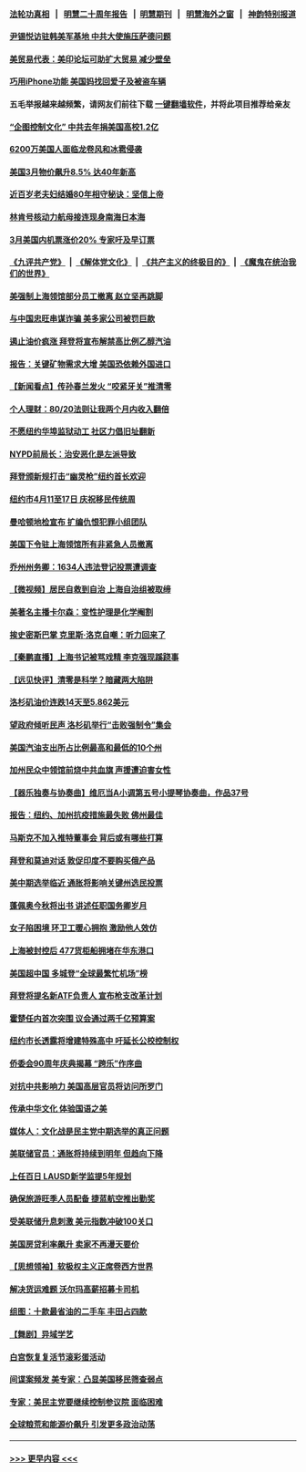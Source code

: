 #### [法轮功真相](https://github.com/gfw-breaker/truth/blob/master/README.md?t=0) &nbsp;&nbsp;|&nbsp;&nbsp; [明慧二十周年报告](https://github.com/gfw-breaker/mh-reports/blob/master/README.md?t=0) &nbsp;&nbsp;|&nbsp;&nbsp;[明慧期刊](https://github.com/gfw-breaker/mh-qikan) &nbsp;&nbsp;|&nbsp;&nbsp; [明慧海外之窗](https://github.com/gfw-breaker/mh-news/blob/master/README.md?t=0) &nbsp;&nbsp;|&nbsp;&nbsp; [神韵特别报道](https://github.com/gfw-breaker/mh-news/blob/master/shenyun.md?t=0)
#### [尹锡悦访驻韩美军基地 中共大使施压萨德问题](../pages/nsc412/n13710181.md?t=04130801) 
#### [美贸易代表：美印论坛可助扩大贸易 减少壁垒](../pages/nsc412/n13710134.md?t=04130801) 
#### [巧用iPhone功能 美国妈找回爱子及被盗车辆](../pages/nsc412/n13710131.md?t=04130801) 
#### 五毛举报越来越频繁，请网友们前往下载 [一键翻墙软件](https://github.com/gfw-breaker/ssr-accounts)，并将此项目推荐给亲友
#### [“企图控制文化” 中共去年捐美国高校1.2亿](../pages/nsc412/n13710128.md?t=04130801) 
#### [6200万美国人面临龙卷风和冰雹侵袭](../pages/nsc412/n13710084.md?t=04130801) 
#### [美国3月物价飙升8.5% 达40年新高](../pages/nsc412/n13710105.md?t=04130801) 
#### [近百岁老夫妇结婚80年相守秘诀：坚信上帝](../pages/nsc412/n13709985.md?t=04130801) 
#### [林肯号核动力航母接连现身南海日本海](../pages/nsc412/n13710096.md?t=04130801) 
#### [3月美国内机票涨价20% 专家吁及早订票](../pages/nsc412/n13709948.md?t=04130801) 
#### [《九评共产党》](https://github.com/begood0513/9ping.md/blob/master/README.md) &nbsp;|&nbsp; [《解体党文化》](../../../../jtdwh.md/blob/master/README.md)  &nbsp;|&nbsp; [《共产主义的终极目的》](../../../../gczydzjmd.md/blob/master/README.md) &nbsp;|&nbsp; [《魔鬼在统治我们的世界》](../../../../mgztzwmdsj.md/blob/master/README.md) 
#### [美强制上海领馆部分员工撤离 赵立坚再跳脚](../pages/nsc412/n13710087.md?t=04130801) 
#### [与中国忠旺串谋诈骗 美多家公司被罚巨款](../pages/nsc412/n13709898.md?t=04130801) 
#### [遏止油价疯涨 拜登将宣布解禁高比例乙醇汽油](../pages/nsc412/n13709866.md?t=04130801) 
#### [报告：关键矿物需求大增 美国恐依赖外国进口](../pages/nsc412/n13709726.md?t=04130801) 
#### [【新闻看点】传孙春兰发火 “咬紧牙关”推清零](../pages/nsc412/n13709449.md?t=04130801) 
#### [个人理财：80/20法则让我两个月内收入翻倍](../pages/nsc412/n13709519.md?t=04130801) 
#### [不愿纽约华埠监狱动工 社区力倡旧址翻新](../pages/nsc412/n13709620.md?t=04130801) 
#### [NYPD前局长：治安恶化是左派导致](../pages/nsc412/n13709614.md?t=04130801) 
#### [拜登颁新规打击“幽灵枪”纽约首长欢迎](../pages/nsc412/n13709610.md?t=04130801) 
#### [纽约市4月11至17日 庆祝移民传统周](../pages/nsc412/n13709592.md?t=04130801) 
#### [曼哈顿地检宣布 扩编仇恨犯罪小组团队](../pages/nsc412/n13709586.md?t=04130801) 
#### [美国下令驻上海领馆所有非紧急人员撤离](../pages/nsc412/n13709373.md?t=04130801) 
#### [乔州州务卿：1634人违法登记投票遭调查](../pages/nsc412/n13709561.md?t=04130801) 
#### [【微视频】居民自救到自治 上海自治组被取缔](../pages/nsc412/n13709244.md?t=04130801) 
#### [美著名主播卡尔森：变性护理是化学阉割](../pages/nsc412/n13709417.md?t=04130801) 
#### [挨史密斯巴掌 克里斯·洛克自嘲：听力回来了](../pages/nsc412/n13709378.md?t=04130801) 
#### [【秦鹏直播】上海书记被骂戏精 李克强现蹊跷事](../pages/nsc412/n13709476.md?t=04130801) 
#### [【远见快评】清零是科学？暗藏两大陷阱](../pages/nsc412/n13709424.md?t=04130801) 
#### [洛杉矶油价连跌14天至5.862美元](../pages/nsc412/n13709500.md?t=04130801) 
#### [望政府倾听民声 洛杉矶举行“击败强制令”集会](../pages/nsc412/n13709379.md?t=04130801) 
#### [美国汽油支出所占比例最高和最低的10个州](../pages/nsc412/n13709384.md?t=04130801) 
#### [加州民众中领馆前烧中共血旗 声援遭迫害女性](../pages/nsc412/n13709452.md?t=04130801) 
#### [【器乐独奏与协奏曲】维厄当A小调第五号小提琴协奏曲，作品37号](../pages/nsc412/n13709390.md?t=04130801) 
#### [报告：纽约、加州抗疫措施最失败 佛州最佳](../pages/nsc412/n13709453.md?t=04130801) 
#### [马斯克不加入推特董事会 背后或有哪些打算](../pages/nsc412/n13709414.md?t=04130801) 
#### [拜登和莫迪对话 敦促印度不要购买俄产品](../pages/nsc412/n13709380.md?t=04130801) 
#### [美中期选举临近 通胀将影响关键州选民投票](../pages/nsc412/n13709316.md?t=04130801) 
#### [蓬佩奥今秋将出书 讲述任职国务卿岁月](../pages/nsc412/n13709344.md?t=04130801) 
#### [女子陷困境 环卫工暖心拥抱 激励他人效仿](../pages/nsc412/n13709007.md?t=04130801) 
#### [上海被封控后 477货柜船拥堵在华东港口](../pages/nsc412/n13709351.md?t=04130801) 
#### [美国超中国 多城登“全球最繁忙机场”榜](../pages/nsc412/n13709107.md?t=04130801) 
#### [拜登将提名新ATF负责人 宣布枪支改革计划](../pages/nsc412/n13709050.md?t=04130801) 
#### [霍楚任内首次突围 议会通过两千亿预算案](../pages/nsc412/n13708766.md?t=04130801) 
#### [纽约市长透露将增建特殊高中 吁延长公校控制权](../pages/nsc412/n13708771.md?t=04130801) 
#### [侨委会90周年庆典揭幕 “跨乐”作序曲](../pages/nsc412/n13708804.md?t=04130801) 
#### [对抗中共影响力 美国高层官员将访问所罗门](../pages/nsc412/n13708832.md?t=04130801) 
#### [传承中华文化 体验国语之美](../pages/nsc412/n13708735.md?t=04130801) 
#### [媒体人：文化战是民主党中期选举的真正问题](../pages/nsc412/n13708535.md?t=04130801) 
#### [美联储官员：通胀将持续到明年 但趋向下降](../pages/nsc412/n13708495.md?t=04130801) 
#### [上任百日 LAUSD新学监提5年规划](../pages/nsc412/n13708670.md?t=04130801) 
#### [确保旅游旺季人员配备 捷蓝航空推出勤奖](../pages/nsc412/n13708634.md?t=04130801) 
#### [受美联储升息刺激 美元指数冲破100关口](../pages/nsc412/n13708621.md?t=04130801) 
#### [美国房贷利率飙升 卖家不再漫天要价](../pages/nsc412/n13708599.md?t=04130801) 
#### [【思想领袖】软极权主义正席卷西方世界](../pages/nsc412/n13672867.md?t=04130801) 
#### [解决货运难题 沃尔玛高薪招募卡司机](../pages/nsc412/n13708593.md?t=04130801) 
#### [组图：十款最省油的二手车 丰田占四款](../pages/nsc412/n13663502.md?t=04130801) 
#### [【舞剧】异域学艺](../pages/nsc412/n13708480.md?t=04130801) 
#### [白宫恢复复活节滚彩蛋活动](../pages/nsc412/n13708524.md?t=04130801) 
#### [间谍案频发 美专家：凸显美国移民筛查弱点](../pages/nsc412/n13708474.md?t=04130801) 
#### [专家：美民主党要继续控制参议院 面临困难](../pages/nsc412/n13708430.md?t=04130801) 
#### [全球粮荒和能源价飙升 引发更多政治动荡](../pages/nsc412/n13708301.md?t=04130801) 

----
#### [ >>> 更早内容 <<< ](../indexes/nsc412-earlier.md)
